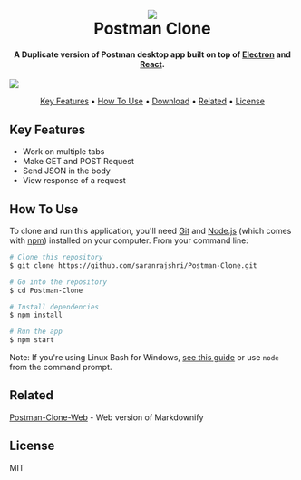 <h1 align="center">
  <br>
  <img src="https://i.ibb.co/7VYTD1z/68747470733a2f2f6173736574732e676574706f73746d616e2e636f6d2f636f6d6d6f6e2d73686172652f706f73746d616e.png"/>
  <br>
  Postman Clone
  <br>
</h1>

<h4 align="center">A Duplicate version of Postman desktop app built on top of <a href="http://electron.atom.io" target="_blank">Electron</a> and <a href="http://reactjs.org" target="_blank">React</a>.</h4>

<img src="https://i.ibb.co/FhtPHWC/ezgif-com-video-to-gif.gif" align="center"/>

<p align="center">
  <a href="#key-features">Key Features</a> •
  <a href="#how-to-use">How To Use</a> •
  <a href="#download">Download</a> •
  <a href="#related">Related</a> •
  <a href="#license">License</a>
</p>



## Key Features

* Work on multiple tabs
* Make GET and POST Request
* Send JSON in the body
* View response of a request


## How To Use

To clone and run this application, you'll need [Git](https://git-scm.com) and [Node.js](https://nodejs.org/en/download/) (which comes with [npm](http://npmjs.com)) installed on your computer. From your command line:

```bash
# Clone this repository
$ git clone https://github.com/saranrajshri/Postman-Clone.git

# Go into the repository
$ cd Postman-Clone

# Install dependencies
$ npm install

# Run the app
$ npm start
```

Note: If you're using Linux Bash for Windows, [see this guide](https://www.howtogeek.com/261575/how-to-run-graphical-linux-desktop-applications-from-windows-10s-bash-shell/) or use `node` from the command prompt.

## Related

[Postman-Clone-Web](https://github.com/saranrajshri/) - Web version of Markdownify


## License

MIT
